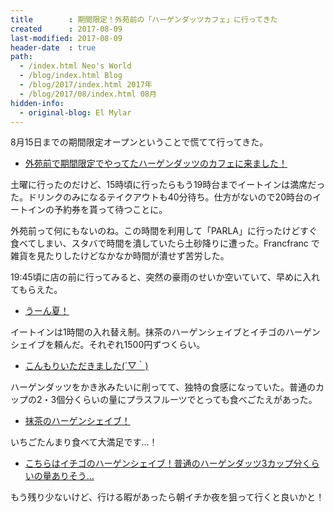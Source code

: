 ```yaml
---
title        : 期間限定！外苑前の「ハーゲンダッツカフェ」に行ってきた
created      : 2017-08-09
last-modified: 2017-08-09
header-date  : true
path:
  - /index.html Neo's World
  - /blog/index.html Blog
  - /blog/2017/index.html 2017年
  - /blog/2017/08/index.html 08月
hidden-info:
  - original-blog: El Mylar
---
```


8月15日までの期間限定オープンということで慌てて行ってきた。

- [外苑前で期間限定でやってたハーゲンダッツのカフェに来ました！](https://www.instagram.com/p/BXOBh9rgiLC/)

土曜に行ったのだけど、15時頃に行ったらもう19時台までイートインは満席だった。ドリンクのみになるテイクアウトも40分待ち。仕方がないので20時台のイートインの予約券を貰って待つことに。

外苑前って何にもないのね。この時間を利用して「PARLA」に行ったけどすぐ食べてしまい、スタバで時間を潰していたら土砂降りに遭った。Francfranc で雑貨を見たりしたけどなかなか時間が潰せず苦労した。

19:45頃に店の前に行ってみると、突然の豪雨のせいか空いていて、早めに入れてもらえた。

- [うーん夏！](https://www.instagram.com/p/BXOBr16ALxM/)

イートインは1時間の入れ替え制。抹茶のハーゲンシェイブとイチゴのハーゲンシェイブを頼んだ。それぞれ1500円ずつくらい。

- [こんもりいただきました(´▽｀)](https://www.instagram.com/p/BXOCM-4g8IB/)

ハーゲンダッツをかき氷みたいに削ってて、独特の食感になっていた。普通のカップの2・3個分くらいの量にプラスフルーツでとっても食べごたえがあった。

- [抹茶のハーゲンシェイブ！](https://www.instagram.com/p/BXOB7JfgT4o/)

いちごたんまり食べて大満足です…！

- [こちらはイチゴのハーゲンシェイブ！普通のハーゲンダッツ3カップ分くらいの量ありそう…](https://www.instagram.com/p/BXOCDKXAVl7/)

もう残り少ないけど、行ける暇があったら朝イチか夜を狙って行くと良いかと！

